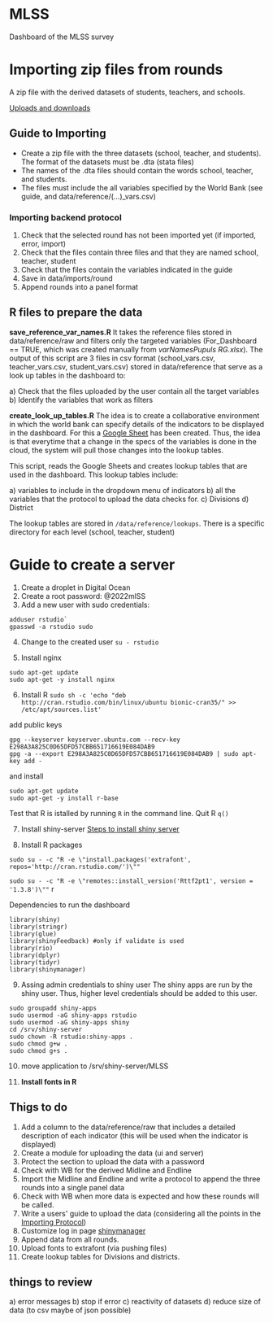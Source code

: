 # MLSS
Dashboard of the MLSS survey

# Importing zip files from rounds
A zip file with the derived datasets of students, teachers, and schools.

[Uploads and downloads](https://mastering-shiny.org/action-transfer.html)


## Guide to Importing

* Create a zip file with the three datasets (school, teacher, and students). The format of the datasets must be .dta (stata files)
* The names of the .dta files should contain the words school, teacher, and students.
* The files must include the all variables specified by the World Bank (see guide, and data/reference/(...)_vars.csv)


### Importing backend protocol

1. Check that the selected round has not been imported yet (if imported, error, import)
2. Check that the files contain three files and that they are named school, teacher, student
3. Check that the files contain the variables indicated in the guide
4. Save in data/imports/round
5. Append rounds into a panel format


## R files to prepare the data

**save_reference_var_names.R**
It takes the reference files stored in data/reference/raw and filters only the targeted variables (For_Dashboard == TRUE, which was created manually from *varNamesPupuls RG.xlsx*).
The output of this script are 3 files in csv format (school_vars.csv, teacher_vars.csv, student_vars.csv) stored in data/reference
that serve as a look up tables in the dashboard to:

a) Check that the files uploaded by the user contain all the target variables
b) Identify the variables that work as filters


**create_look_up_tables.R**
The idea is to create a collaborative environment in which the world bank can specify details of the indicators to be displayed in the dashboard. For this a [Google Sheet](https://docs.google.com/spreadsheets/d/1S2X-fXJ0hb5r0m5JUury7I7Yqg0IAPmISBec57RQYFU/edit#gid=1069976462) has been created. Thus, the idea is that everytime that a change in the specs of the variables is done in the cloud, the system will pull those changes into the lookup tables.

This script, reads the Google Sheets and creates lookup tables that are used in the dashboard. This lookup tables include: 

a) variables to include in the dropdown menu of indicators
b) all the variables that the protocol to upload the data checks for.
c) Divisions
d) District


The lookup tables are stored in `/data/reference/lookups`. There is a specific directory for each level (school, teacher, student)

# Guide to create a server

1. Create a droplet in Digital Ocean
2. Create a root password: @2022mlSS
3. Add a new user with sudo credentials: 

```
adduser rstudio`
gpasswd -a rstudio sudo
```

4. Change to the created user
`su - rstudio`

5. Install nginx
```
sudo apt-get update
sudo apt-get -y install nginx
```

6. Install R
`sudo sh -c 'echo "deb http://cran.rstudio.com/bin/linux/ubuntu bionic-cran35/" >> /etc/apt/sources.list'`

add public keys
```
gpg --keyserver keyserver.ubuntu.com --recv-key E298A3A825C0D65DFD57CBB651716619E084DAB9
gpg -a --export E298A3A825C0D65DFD57CBB651716619E084DAB9 | sudo apt-key add -
```

and install
```
sudo apt-get update
sudo apt-get -y install r-base
```

Test that R is istalled by running `R` in the command line. Quit R `q()`



7. Install shiny-server 
[Steps to install shiny server](https://www.rstudio.com/products/shiny/download-server/ubuntu/)

8. Install R packages

`sudo su - -c "R -e \"install.packages('extrafont', repos='http://cran.rstudio.com/')\""`

`sudo su - -c "R -e \"remotes::install_version('Rttf2pt1', version = '1.3.8')\""`
r

Dependencies to run the dashboard
```
library(shiny)
library(stringr)
library(glue)
library(shinyFeedback) #only if validate is used
library(rio)
library(dplyr)
library(tidyr)
library(shinymanager)
```

9. Assing admin credentials to shiny user
The shiny apps are run by the shiny user. Thus, higher level credentials should be added to this user.

```
sudo groupadd shiny-apps
sudo usermod -aG shiny-apps rstudio
sudo usermod -aG shiny-apps shiny
cd /srv/shiny-server
sudo chown -R rstudio:shiny-apps .
sudo chmod g+w .
sudo chmod g+s .

```
10. move application to /srv/shiny-server/MLSS

11. **Install fonts in R** 

## Thigs to do
1. Add a column to the data/reference/raw that includes a detailed description of each indicator (this will be used when the indicator is displayed)
2. Create a module for uploading the data (ui and server)
3. Protect the section to upload the data with a password
4. Check with WB for the derived Midline and Endline
5. Import the Midline and Endline and write a protocol to append the three rounds into a single panel data
6. Check with WB when more data is expected and how these rounds will be called.
7. Write a users' guide to upload the data (considering all the points in the [Importing Protocol](#importing-backend-protocol))
8. Customize log in page [shinymanager](https://datastorm-open.github.io/shinymanager/)
9. Append data from all rounds.
10. Upload fonts to extrafont (via pushing files)
11. Create lookup tables for Divisions and districts.


## things to review

a) error messages
b) stop if error
c) reactivity of datasets
d) reduce size of data (to csv maybe of json possible)
